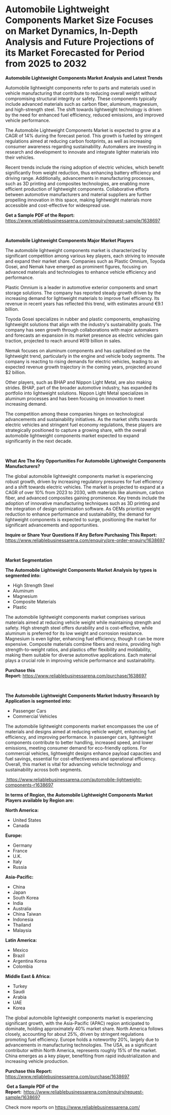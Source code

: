<p><h1>Automobile Lightweight Components Market Size Focuses on Market Dynamics, In-Depth Analysis and Future Projections of its Market Forecasted for Period from 2025 to 2032</h1></p><p><strong>Automobile Lightweight Components Market Analysis and Latest Trends</strong></p>
<p><p>Automobile lightweight components refer to parts and materials used in vehicle manufacturing that contribute to reducing overall weight without compromising structural integrity or safety. These components typically include advanced materials such as carbon fiber, aluminum, magnesium, and high-strength steel. The shift towards lightweight technology is driven by the need for enhanced fuel efficiency, reduced emissions, and improved vehicle performance.</p><p>The Automobile Lightweight Components Market is expected to grow at a CAGR of 14% during the forecast period. This growth is fueled by stringent regulations aimed at reducing carbon footprints, as well as increasing consumer awareness regarding sustainability. Automakers are investing in research and development to innovate and integrate lighter materials into their vehicles. </p><p>Recent trends include the rising adoption of electric vehicles, which benefit significantly from weight reduction, thus enhancing battery efficiency and driving range. Additionally, advancements in manufacturing processes, such as 3D printing and composites technologies, are enabling more efficient production of lightweight components. Collaborative efforts between automotive manufacturers and material suppliers are further propelling innovation in this space, making lightweight materials more accessible and cost-effective for widespread use.</p></p>
<p><strong>Get a Sample PDF of the Report:&nbsp;</strong> <a href="https://www.reliablebusinessarena.com/enquiry/request-sample/1638697?utm_campaign=3181&utm_medium=2&utm_source=Github&utm_content=ia&utm_term=23032025&utm_id=automobile-lightweight-components">https://www.reliablebusinessarena.com/enquiry/request-sample/1638697</a></p>
<p>&nbsp;</p>
<p><strong>Automobile Lightweight Components Major Market Players</strong></p>
<p><p>The automobile lightweight components market is characterized by significant competition among various key players, each striving to innovate and expand their market share. Companies such as Plastic Omnium, Toyoda Gosei, and Nemak have emerged as prominent figures, focusing on advanced materials and technologies to enhance vehicle efficiency and performance.</p><p>Plastic Omnium is a leader in automotive exterior components and smart storage solutions. The company has reported steady growth driven by the increasing demand for lightweight materials to improve fuel efficiency. Its revenue in recent years has reflected this trend, with estimates around €9.1 billion.</p><p>Toyoda Gosei specializes in rubber and plastic components, emphasizing lightweight solutions that align with the industry's sustainability goals. The company has seen growth through collaborations with major automakers and forecasts an expansion in its market presence as electric vehicles gain traction, projected to reach around ¥619 billion in sales.</p><p>Nemak focuses on aluminum components and has capitalized on the lightweight trend, particularly in the engine and vehicle body segments. The company is reacting to rising demands for electric vehicles, leading to an expected revenue growth trajectory in the coming years, projected around $2 billion.</p><p>Other players, such as BHAP and Nippon Light Metal, are also making strides. BHAP, part of the broader automotive industry, has expanded its portfolio into lightweight solutions. Nippon Light Metal specializes in aluminum processes and has been focusing on innovation to meet increasing demand.</p><p>The competition among these companies hinges on technological advancements and sustainability initiatives. As the market shifts towards electric vehicles and stringent fuel economy regulations, these players are strategically positioned to capture a growing share, with the overall automobile lightweight components market expected to expand significantly in the next decade.</p></p>
<p>&nbsp;</p>
<p><strong>What Are The Key Opportunities For Automobile Lightweight Components Manufacturers?</strong></p>
<p><p>The global automobile lightweight components market is experiencing robust growth, driven by increasing regulatory pressures for fuel efficiency and a shift towards electric vehicles. The market is projected to expand at a CAGR of over 10% from 2023 to 2030, with materials like aluminum, carbon fiber, and advanced composites gaining prominence. Key trends include the adoption of innovative manufacturing techniques such as 3D printing and the integration of design optimization software. As OEMs prioritize weight reduction to enhance performance and sustainability, the demand for lightweight components is expected to surge, positioning the market for significant advancements and opportunities.</p></p>
<p><strong>Inquire or Share Your Questions If Any Before Purchasing This Report:</strong> <a href="https://www.reliablebusinessarena.com/enquiry/pre-order-enquiry/1638697?utm_campaign=3181&utm_medium=2&utm_source=Github&utm_content=ia&utm_term=23032025&utm_id=automobile-lightweight-components">https://www.reliablebusinessarena.com/enquiry/pre-order-enquiry/1638697</a></p>
<p>&nbsp;</p>
<p><strong>Market Segmentation</strong></p>
<p><strong>The Automobile Lightweight Components Market Analysis by types is segmented into:</strong></p>
<p><ul><li>High Strength Steel</li><li>Aluminum</li><li>Magnesium</li><li>Composite Materials</li><li>Plastic</li></ul></p>
<p><p>The automobile lightweight components market comprises various materials aimed at reducing vehicle weight while maintaining strength and safety. High strength steel offers durability and is cost-effective, while aluminum is preferred for its low weight and corrosion resistance. Magnesium is even lighter, enhancing fuel efficiency, though it can be more expensive. Composite materials combine fibers and resins, providing high strength-to-weight ratios, and plastics offer flexibility and moldability, making them suitable for diverse automotive applications. Each material plays a crucial role in improving vehicle performance and sustainability.</p></p>
<p><strong>Purchase this Report:&nbsp;</strong><a href="https://www.reliablebusinessarena.com/purchase/1638697?utm_campaign=3181&utm_medium=2&utm_source=Github&utm_content=ia&utm_term=23032025&utm_id=automobile-lightweight-components">https://www.reliablebusinessarena.com/purchase/1638697</a></p>
<p>&nbsp;</p>
<p><strong>The Automobile Lightweight Components Market Industry Research by Application is segmented into:</strong></p>
<p><ul><li>Passenger Cars</li><li>Commercial Vehicles</li></ul></p>
<p><p>The automobile lightweight components market encompasses the use of materials and designs aimed at reducing vehicle weight, enhancing fuel efficiency, and improving performance. In passenger cars, lightweight components contribute to better handling, increased speed, and lower emissions, meeting consumer demand for eco-friendly options. For commercial vehicles, lightweight designs enhance payload capacities and fuel savings, essential for cost-effectiveness and operational efficiency. Overall, this market is vital for advancing vehicle technology and sustainability across both segments.</p></p>
<p><a href="https://www.reliablebusinessarena.com/automobile-lightweight-components-r1638697?utm_campaign=3181&utm_medium=2&utm_source=Github&utm_content=ia&utm_term=23032025&utm_id=automobile-lightweight-components">&nbsp;https://www.reliablebusinessarena.com/automobile-lightweight-components-r1638697</a></p>
<p><strong>In terms of Region, the Automobile Lightweight Components Market Players available by Region are:</strong></p>
<p>
    <p> <strong> North America: </strong>
        <ul>
            <li>United States</li>
            <li>Canada</li>
        </ul>
        </p> 
    <p> <strong> Europe: </strong>
        <ul>
            <li>Germany</li>
            <li>France</li>
            <li>U.K.</li>
            <li>Italy</li>
            <li>Russia</li>
        </ul>
        </p> 
    <p> <strong> Asia-Pacific: </strong>
        <ul>
            <li>China</li>
            <li>Japan</li>
            <li>South Korea</li>
            <li>India</li>
            <li>Australia</li>
            <li>China Taiwan</li>
            <li>Indonesia</li>
            <li>Thailand</li>
            <li>Malaysia</li>
        </ul>
        </p> 
    <p> <strong> Latin America: </strong>
        <ul>
            <li>Mexico</li>
            <li>Brazil</li>
            <li>Argentina Korea</li>
            <li>Colombia</li>
        </ul>
        </p> 
    <p> <strong> Middle East & Africa: </strong>
        <ul>
            <li>Turkey</li>
            <li>Saudi</li>
            <li>Arabia</li>
            <li>UAE</li>
            <li>Korea</li>
        </ul>
    </p>
    </p>
<p><p>The global automobile lightweight components market is experiencing significant growth, with the Asia-Pacific (APAC) region anticipated to dominate, holding approximately 40% market share. North America follows closely, accounting for about 25%, driven by stringent regulations promoting fuel efficiency. Europe holds a noteworthy 20%, largely due to advancements in manufacturing technologies. The USA, as a significant contributor within North America, represents roughly 15% of the market. China emerges as a key player, benefiting from rapid industrialization and increasing vehicle production.</p></p>
<p><strong>Purchase this Report: </strong><a href="https://www.reliablebusinessarena.com/purchase/1638697?utm_campaign=3181&utm_medium=2&utm_source=Github&utm_content=ia&utm_term=23032025&utm_id=automobile-lightweight-components">https://www.reliablebusinessarena.com/purchase/1638697</a></p>
<p>&nbsp;<strong>Get a Sample PDF of the Report:&nbsp;&nbsp;</strong><a href="https://www.reliablebusinessarena.com/enquiry/request-sample/1638697?utm_campaign=3181&utm_medium=2&utm_source=Github&utm_content=ia&utm_term=23032025&utm_id=automobile-lightweight-components">https://www.reliablebusinessarena.com/enquiry/request-sample/1638697</a></p>
<p><strong></strong></p>
<p>Check more reports on <a href="https://www.reliablebusinessarena.com/?utm_campaign=3181&utm_medium=2&utm_source=Github&utm_content=ia&utm_term=23032025&utm_id=automobile-lightweight-components">https://www.reliablebusinessarena.com/</a></p>